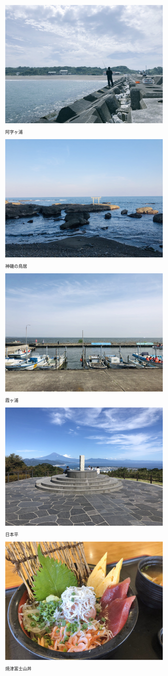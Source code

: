 ![阿字ヶ浦](photos/ajigaura.jpeg)

阿字ヶ浦

![神磯の鳥居](photos/kamiisonotorii.jpeg)

神磯の鳥居

![霞ヶ浦](photos/kasumigaura.jpeg)

霞ヶ浦

![日本平](photos/nihondaira.jpeg)

日本平

![焼津富士山丼](photos/yaizu.jpeg)

焼津富士山丼
